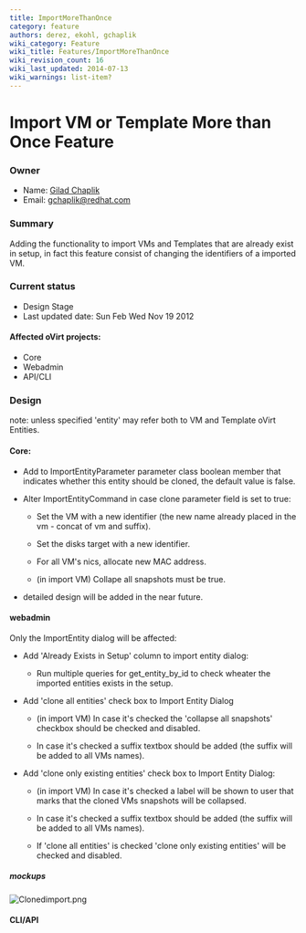 ```yaml
---
title: ImportMoreThanOnce
category: feature
authors: derez, ekohl, gchaplik
wiki_category: Feature
wiki_title: Features/ImportMoreThanOnce
wiki_revision_count: 16
wiki_last_updated: 2014-07-13
wiki_warnings: list-item?
---
```


# Import VM or Template More than Once Feature

### Owner

*   Name: [ Gilad Chaplik](User:gchaplik)
*   Email: <gchaplik@redhat.com>

### Summary

Adding the functionality to import VMs and Templates that are already exist in setup, in fact this feature consist of changing the identifiers of a imported VM.

### Current status

*   Design Stage
*   Last updated date: Sun Feb Wed Nov 19 2012

#### Affected oVirt projects:

*   Core
*   Webadmin
*   API/CLI

### Design

note: unless specified 'entity' may refer both to VM and Template oVirt Entities.

#### Core:

*   Add to ImportEntityParameter parameter class boolean member that indicates whether this entity should be cloned, the default value is false.
*   Alter ImportEntityCommand in case clone parameter field is set to true:

    * Set the VM with a new identifier (the new name already placed in the vm - concat of vm and suffix).

    * Set the disks target with a new identifier.

    * For all VM's nics, allocate new MAC address.

    * (in import VM) Collape all snapshots must be true.

*   detailed design will be added in the near future.

#### webadmin

Only the ImportEntity dialog will be affected:

*   Add 'Already Exists in Setup' column to import entity dialog:

    * Run multiple queries for get_entity_by_id to check wheater the imported entities exists in the setup.

*   Add 'clone all entities' check box to Import Entity Dialog

    * (in import VM) In case it's checked the 'collapse all snapshots' checkbox should be checked and disabled.

    * In case it's checked a suffix textbox should be added (the suffix will be added to all VMs names).

*   Add 'clone only existing entities' check box to Import Entity Dialog:

    * (in import VM) In case it's checked a label will be shown to user that marks that the cloned VMs snapshots will be collapsed.

    * In case it's checked a suffix textbox should be added (the suffix will be added to all VMs names).

    * If 'clone all entities' is checked 'clone only existing entities' will be checked and disabled.

##### mockups

![](Clonedimport.png "Clonedimport.png")

#### CLI/API
